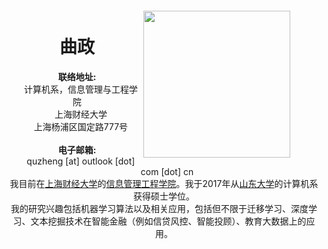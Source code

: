 <!DOCTYPE html>
<html>
	<head>
		<meta charset="utf-8">
        <link rel="stylesheet" type="text/css" href="css/style.css">
        <!--<link rel="shortcut icon" href="hku.png">-->
    </head>
    <body>
        <center>
        <!--<div class=container id="container">
  <p align="right"><a href ="index.html"><img src="figures/cn_icon.png" alt="[Chinese]" width=39px height=39px></a><a href ="indexen.html"><img src="figures/en_icon.png" alt="[English]" width=39px height=39px ></a></p>
        <div>-->
            <img src="figures/me-small.jpg" width=235px height=235px align=right float=right style="margin-top:20px;margin-right:50px;"> 
            <div style="margin-left:10px">
		<br>
                <h1>曲政</h1>          
                <b>联络地址:</b>
                <br>&nbsp;&nbsp; 计算机系，信息管理与工程学院
                <br>&nbsp;&nbsp; 上海财经大学
                <br>&nbsp;&nbsp; 上海杨浦区国定路777号
                <br>
                <br><b>电子邮箱:</b>
                <br>&nbsp;&nbsp; quzheng [at] outlook [dot] com [dot] cn
            </div>
		</div>
        <div style="display: inline-block;">
		我目前在<a href="http://www.shufe.edu.cn/" target="_blank">上海财经大学</a>的<a href="http://sime.shufe.edu.cn/" target="_blank">信息管理工程学院</a>。我于2017年从<a href="http://www.sdu.edu.cn/" target="_blank">山东大学</a>的计算机系获得硕士学位。
		<br>我的研究兴趣包括机器学习算法以及相关应用，包括但不限于迁移学习、深度学习、文本挖掘技术在智能金融（例如信贷风控、智能投顾）、教育大数据上的应用。
</div>
        	</center>
	</body>
</html>
